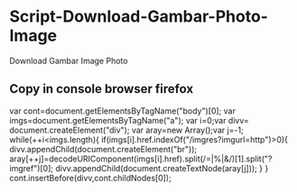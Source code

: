 # Script-Download-Gambar-Photo-Image
Download Gambar Image Photo 

Copy in console browser firefox
----------------------------

var cont=document.getElementsByTagName("body")[0];
var imgs=document.getElementsByTagName("a");
var i=0;var divv= document.createElement("div");
var aray=new Array();var j=-1;
while(++i<imgs.length){
    if(imgs[i].href.indexOf("/imgres?imgurl=http")>0){
      divv.appendChild(document.createElement("br"));
      aray[++j]=decodeURIComponent(imgs[i].href).split(/=|%|&/)[1].split("?imgref")[0];
      divv.appendChild(document.createTextNode(aray[j]));
    }
 }
cont.insertBefore(divv,cont.childNodes[0]);

